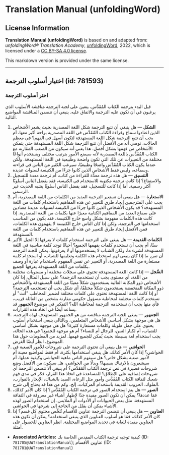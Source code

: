 # Translation Manual (unfoldingWord)

## License Information

**Translation Manual (unfoldingWord)** is based on and adapted from: _unfoldingWord® Translation Academy_, [unfoldingWord](https://unfoldingword.org/utw), 2022, which is licensed under a [CC BY-SA 4.0 license](https://creativecommons.org/licenses/by-sa/4.0/legalcode.en).

This markdown version is provided under the same license.



--------------------------------

## اختيار أسلوب الترجمة (id: 781593)

### اختر أسلوب الترجمة

قبل البدء بترجمة الكتاب المُقَدَّس، يتعين على لجنة الترجمة مناقشة الأسلوب الذي يرغبون في أن تكون عليه الترجمة والاتفاق عليه. ينبغي أن تتضمن المناقشة المواضيع التالية.

1. **الشكل** — هل ينبغي أن تتبع الترجمة شكل اللغة المصدرية بحيث يشعر الأشخاص الذين اعتادوا سماع وقراءة الكتاب المُقَدَّس في اللغة المصدرية براحة أكبر معها، أم يجب أن تتبع الترجمة شكل اللغة المستهدفة لتكون أسهل في الفهم؟ في معظم الحالات، نوصي أنه من الأفضل أن تتبع الترجمة شكل اللغة المستهدفة حتى يتمكن الأشخاص من فهمها بشكل أفضل. هذا يعني أنه سيكون من الصعب المقارنة مع الكتاب المُقَدَّس باللغة المصدرية لأنه سيضع الأمور بترتيب مختلف ويستخدم أنواعًا مختلفة من التعبيرات عن تلك التي تكون واضحة وطبيعية في اللغة المستهدفة. ولكن عندما يكون الكتاب المُقَدَّس واضحًا وطبيعيًا، سيرغب الكثير من الناس في قراءته وسماعه، وليس فقط الأشخاص الذين كانوا جزءًا من الكنيسة لسنوات عديدة.
2. **التنسيق** — هل هذه ترجمة معدَّة للقراءة من كتاب، أم ترجمة معدة للتسجيل والاستماع؟ إذا كانت ترجمة مكتوبة للاستخدام في الكنيسة، فقد يفضل الناس أسلوبًا أكثر رسمية. أما إذا كانت للتسجيل، فقد يفضل الناس أسلوبًا يشبه الحديث غير الرسمي.
3. **الاستعارة** — هل ينبغي أن تستعير الترجمة العديد من الكلمات من اللغة المصدرية، أم يجب على المترجمين إيجاد طرق للتعبير عن هذه المفاهيم باستخدام كلمات من اللغة المستهدفة؟ قد يكون الأشخاص الذين كانوا جزءًا من الكنيسة لسنوات عديدة معتادين على سماع العديد من المفاهيم الكتابية معبرًا عنها بكلمات من اللغة المصدرية. إذا كانت هذه الكلمات مفهومة بشكل واسع خارج الكنيسة، فقد يكون من المناسب استخدامها في الترجمة. ولكن إذا كان الناس خارج الكنيسة لا يفهمون هذه الكلمات، فمن الأفضل إيجاد طرق للتعبير عن هذه المفاهيم باستخدام كلمات من اللغة المستهدفة.
4. **الكلمات القديمة** — هل ينبغي على الترجمة استخدام كلمات لا يعرفها إلا الجيل الأكبر سنًا، أم يجب أن تستخدم كلمات يفهمها الجميع؟ أحيانًا توجد كلمة مناسبة في اللغة المستهدفة لشيء ما، ولكن الشباب لا يستخدمونها أو لا يعرفونها. يمكن للجنة الترجمة أن تقرر ما إذا كان ينبغي لهم استخدام هذه الكلمة وتعليمها للشباب، أو استخدام كلمة مستعارة من اللغة المصدرية، أو التعبير عن نفس المفهوم باستخدام عبارة أو وصف بكلمات من اللغة المستهدفة يعرفها الجميع.
5. **السِّجل** — إذا كانت اللغة المستهدفة تحتوي على سجلات مختلفة أو مستويات مختلفة من اللغة، أي مستوى يجب أن تستخدمه الترجمة؟ على سبيل المثال، إذا كان الأشخاص ذوو المكانة العالية يستخدمون شكلاً معينًا من اللغة المستهدفة والأشخاص ذوو المكانة المنخفضة يستخدمون شكلاً مختلفًا، أي شكل يجب أن تستخدمه الترجمة؟ أو إذا كانت اللغة المستهدفة تحتوي على كلمات مختلفة لضمير المخاطب "أنت" أو تستخدم كلمات مختلفة لمخاطبة مسؤول حكومي مقارنة بشخص من العائلة قريب، فأي منها يجب أن تستخدمه الترجمة لمخاطبة الله؟ التفكير في موضوع **الجمهور** قد يساعد أيضًا في اتخاذ هذه القرارات.
6. **الجمهور** — ينبغي للجنة الترجمة مناقشة من هو الجمهور المستهدف لهذه الترجمة. هل هي موجهة بشكل أساسي للأشخاص المتعلمين، وبالتالي ينبغي استخدام أسلوب يحتوي على جمل طويلة وكلمات مستعارة كثيرة؟ هل هي موجهة بشكل أساسي للشباب، أم لكبار السن، للرجال أم للنساء؟ أم هو موجهة للجميع؟ في هذه الحالة، يجب استخدام لغة بسيطة بحيث يُمكن للجميع فهمها. لمزيد من المعلومات حول هذا الموضوع، انظر أيضًا الغرض.
7. **الحواشي** — هل ينبغي أن تحتوي الترجمة على شروحات للأمور الصعبة في الحواشي؟ إذا كان الأمر كذلك، هل ينبغي استخدامها بكثرة، أم فقط لمواضيع معينة أم لأمور صعبة بشكل خاص؟ هل سيفهم الناس ماهية الحواشي وكيفية عملها، أم سيشعرون بالارتباك بسببها؟ وبدلًا من الحواشي، هل سيكون من الأفضل وضع شروحات قصيرة في نص ترجمة الكتاب المُقَدَّس؟ أم ينبغي ألا تتضمن الترجمة أي شروحات إضافية على الإطلاق؟ للمساعدة في اتخاذ هذا القرار، فكر في مدى فهم شعبك لثقافة الكتاب المُقَدَّس وأمور مثل الرعاة، الصيد بالشباك، الإبحار بالقوارب، الملوك، الحروب القديمة باستخدام المركبات، إلخ، وكم من هذا قد يحتاج إلى شرح.
8. **الصور** — هل يتم استخدام الصور في ترجمة الكتاب المُقَدَّس؟ إذا كان الأمر كذلك، فمَا عددها؟ يمكن أن تكون الصور مفيدة جدًا لإظهار أشياء غير معروفة في الثقافة المستهدفة، مثل بعض الحيوانات أو الأدوات أو الملابس. إن استخدام الصور لهذه الأشياء يمكن أن يقلل من الحاجة إلى شرحها في الحواشي.
9. **العناوين** — هل ينبغي أن تتضمن الترجمة عناوين للأقسام تُلخِّص محتوى كل قسم؟ إذا كان الأمر كذلك، فمَا هو أسلوب العناوين الذي ينبغي استخدامه؟ يمكن أن تكون هذه العناوين مفيدة للغاية في تحديد المواضيع المختلفة. انظر العناوين للحصول على أمثلة.

* **Associated Articles:** كيفية توجيه ترجمة الكتاب المقدس الخاصة بك (ID: `781705@UWTranslationManual`); عناوين الأقسام (ID: `781781@UWTranslationManual`)

